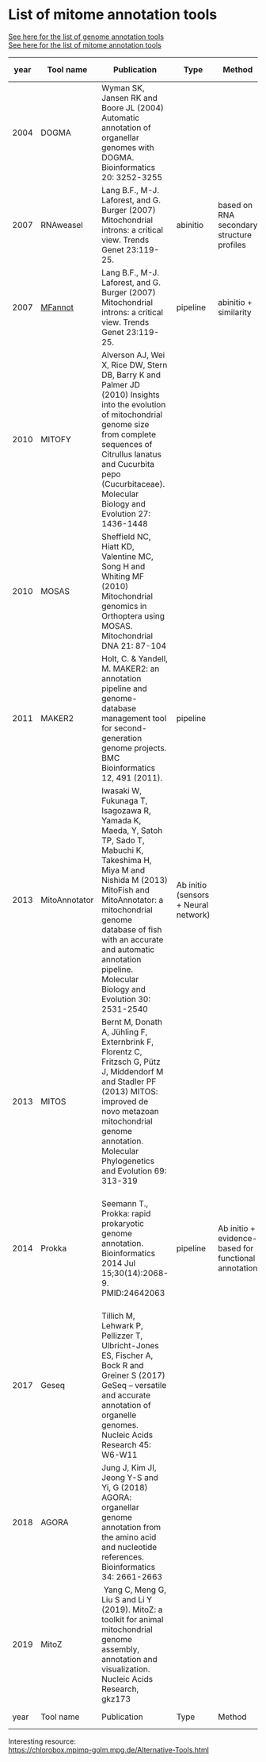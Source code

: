 List of mitome annotation tools
===========================

[See here for the list of genome annotation tools](https://github.com/NBISweden/GAAS/blob/master/annotation/knowledge/annotation_tools_genome.md)  
[See here for the list of mitome annotation tools](https://github.com/NBISweden/GAAS/blob/master/annotation/knowledge/annotation_tools_plastome.md) 


| year	| Tool name | Publication | Type | Method | Organism | Comments | Output Format |
| --- | --- | --- | --- | --- | --- | --- | --- |
2004 | DOGMA | Wyman SK, Jansen RK and Boore JL (2004) Automatic annotation of organellar genomes with DOGMA. Bioinformatics 20: 3252-3255 | | | animal mitochondrial and plant chloroplast | |
2007 | RNAweasel | Lang B.F., M-J. Laforest, and G. Burger (2007) Mitochondrial introns: a critical view. Trends Genet 23:119-25. | abinitio | based on RNA secondary structure profiles | | mitochondrial RNAs only |
2007 | [MFannot](https://github.com/BFL-lab/Mfannot) | Lang B.F., M-J. Laforest, and G. Burger (2007) Mitochondrial introns: a critical view. Trends Genet 23:119-25. | pipeline | abinitio + similarity | annotation of mitochondrial and plastid genomes | helpful with organelle genomes that contain lots of introns. Output not easy to deal with. AGAT can be used to convert the output in gff. | 
2010 | MITOFY | Alverson AJ, Wei X, Rice DW, Stern DB, Barry K and Palmer JD (2010) Insights into the evolution of mitochondrial genome size from complete sequences of Citrullus lanatus and Cucurbita pepo (Cucurbitaceae). Molecular Biology and Evolution 27: 1436-1448 | | | Plant mitochondrial | |
2010 | MOSAS | Sheffield NC, Hiatt KD, Valentine MC, Song H and Whiting MF (2010) Mitochondrial genomics in Orthoptera using MOSAS. Mitochondrial DNA 21: 87-104 | | | insect mitochondrial genome | |
2011 | MAKER2 | Holt, C. & Yandell, M. MAKER2: an annotation pipeline and genome-database management tool for second-generation genome projects. BMC Bioinformatics 12, 491 (2011). | pipeline | | Eukaryote, Prokaryote but alignment approach can be used for other type | It uses proteins, transcripts ... Abinitio: Augustus, Fgnesh,Genemark,snap. Need to modify the code to accept specific codon table for mitochondria. Not the best choice but provide nice protein alignments useful for manual curation |	|
2013 | MitoAnnotator | Iwasaki W, Fukunaga T, Isagozawa R, Yamada K, Maeda, Y, Satoh TP, Sado T, Mabuchi K, Takeshima H, Miya M and Nishida M (2013) MitoFish and MitoAnnotator: a mitochondrial genome database of fish with an accurate and automatic annotation pipeline. Molecular Biology and Evolution 30: 2531-2540 | Ab initio (sensors + Neural network) | | Fish | MitoFish is a comprehensive and standardized fish mitochondrial genome database used by MitoAnnotator |
2013 | MITOS | Bernt M, Donath A, Jühling F, Externbrink F, Florentz C, Fritzsch G, Pütz J, Middendorf M and Stadler PF (2013) MITOS: improved de novo metazoan mitochondrial genome annotation. Molecular Phylogenetics and Evolution 69: 313-319 | | | metazoan mitochondrial genome | |
2014 | Prokka | Seemann T., Prokka: rapid prokaryotic genome annotation. Bioinformatics 2014 Jul 15;30(14):2068-9. PMID:24642063 | pipeline | Ab initio + evidence-based for functional annotation | prokaryote | https://github.com/tseemann/prokka Do structural and functional annotation. No intron allowed! | .gff, .gbk, .fna, .faa, .ffn, .sqn, .fsa, .tbl, .err, .log, .txt, .tsv
| 2017 | Geseq | Tillich M, Lehwark P, Pellizzer T, Ulbricht-Jones ES, Fischer A, Bock R and Greiner S (2017) GeSeq – versatile and accurate annotation of organelle genomes. Nucleic Acids Research 45: W6-W11 | | | mitochondria and chloroplast | web based tool |
2018 | AGORA | Jung J, Kim JI, Jeong Y-S and Yi, G (2018) AGORA: organellar genome annotation from the amino acid and nucleotide references. Bioinformatics 34: 2661-2663 | | | organelle genome annotation ( mitochondrion and plastid genomes of eukaryotes ) | web application | |
2019 | MitoZ | Yang C, Meng G, Liu S and Li Y (2019). MitoZ: a toolkit for animal mitochondrial genome assembly, annotation and visualization. Nucleic Acids Research, gkz173 | | | | |
| year	| Tool name | Publication | Type	| Method | Organism | Comments | Output Format |


Interesting resource:  
https://chlorobox.mpimp-golm.mpg.de/Alternative-Tools.html
